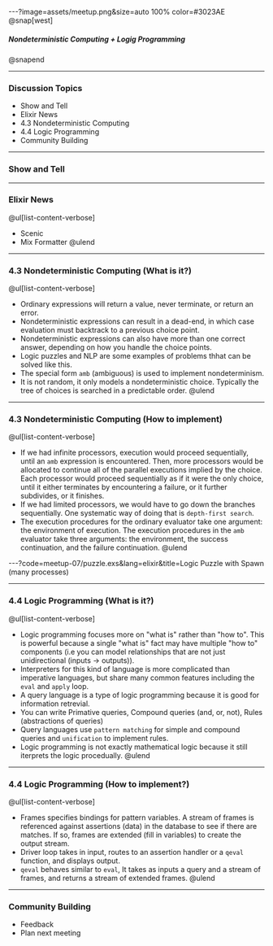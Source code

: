 ---?image=assets/meetup.png&size=auto 100% color=#3023AE
@snap[west]
##### Nondeterministic Computing + Logig Programming
@snapend

---
### Discussion Topics
- Show and Tell
- Elixir News
- 4.3 Nondeterministic Computing
- 4.4 Logic Programming
- Community Building

---
### Show and Tell

---
### Elixir News
@ul[list-content-verbose]
- Scenic
- Mix Formatter
@ulend

---
### 4.3 Nondeterministic Computing (What is it?)
@ul[list-content-verbose]
- Ordinary expressions will return a value, never terminate, or return an error.
- Nondeterministic expressions can result in a dead-end, in which case evaluation must backtrack to a previous choice point.
- Nondeterministic expressions can also have more than one correct answer, depending on how you handle the choice points.
- Logic puzzles and NLP are some examples of problems thhat can be solved like this.
- The special form `amb` (ambiguous) is used to implement nondeterminism.
- It is not random, it only models a nondeterministic choice. Typically the tree of choices is searched in a predictable order.
@ulend

---
### 4.3 Nondeterministic Computing (How to implement)
@ul[list-content-verbose]
- If we had infinite processors, execution would proceed sequentially, until an `amb` expression is encountered. Then, more processors would be allocated to continue all of the parallel executions implied by the choice. Each processor would proceed sequentially as if it were the only choice, until it either terminates by encountering a failure, or it further subdivides, or it finishes.
- If we had limited processors, we would have to go down the branches sequentially. One systematic way of doing that is `depth-first search`.
- The execution procedures for the ordinary evaluator take one argument: the environment of execution. The execution procedures in the `amb` evaluator take three arguments: the environment, the success continuation, and the failure continuation.
@ulend

---?code=meetup-07/puzzle.exs&lang=elixir&title=Logic Puzzle with Spawn (many processes)

---
### 4.4 Logic Programming (What is it?)
@ul[list-content-verbose]
- Logic programming focuses more on "what is" rather than "how to". This is powerful because a single "what is" fact may have multiple "how to" components (i.e you can model relationships that are not just unidirectional (inputs -> outputs)). 
- Interpreters for this kind of language is more complicated than imperative languages, but share many common features including the `eval` and `apply` loop.
- A query language is a type of logic programming because it is good for information retrevial.
- You can write Primative queries, Compound queries (and, or, not), Rules (abstractions of queries)
- Query languages use `pattern matching` for simple and compound queries and `unification` to implement rules.
- Logic programming is not exactly mathematical logic because it still iterprets the logic procedually.
@ulend

---
### 4.4 Logic Programming (How to implement?)
@ul[list-content-verbose]
- Frames specifies bindings for pattern variables. A stream of frames is referenced against assertions (data) in the database to see if there are matches. If so, frames are extended (fill in variables) to create the output stream.
- Driver loop takes in input, routes to an assertion handler or a `qeval` function, and displays output.
- `qeval` behaves similar to `eval`, It takes as inputs a query and a stream of frames, and returns a stream of extended frames.
@ulend

---
### Community Building
- Feedback
- Plan next meeting
